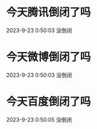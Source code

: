 # 今天腾讯倒闭了吗

2023-9-23 0:50:03 没倒闭

# 今天微博倒闭了吗

2023-9-23 0:50:03 没倒闭

# 今天百度倒闭了吗

2023-9-23 0:50:05 没倒闭

